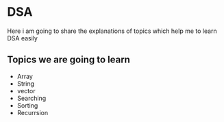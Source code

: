 # DSA

Here i am going to share the explanations of topics which help me to learn DSA easily


## Topics we are going to learn 

- Array
- String 
- vector
- Searching
- Sorting
- Recurrsion
